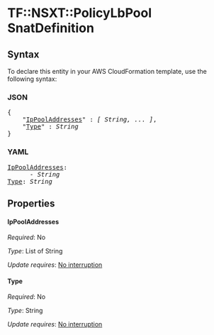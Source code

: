 # TF::NSXT::PolicyLbPool SnatDefinition

## Syntax

To declare this entity in your AWS CloudFormation template, use the following syntax:

### JSON

<pre>
{
    "<a href="#ippooladdresses" title="IpPoolAddresses">IpPoolAddresses</a>" : <i>[ String, ... ]</i>,
    "<a href="#type" title="Type">Type</a>" : <i>String</i>
}
</pre>

### YAML

<pre>
<a href="#ippooladdresses" title="IpPoolAddresses">IpPoolAddresses</a>: <i>
      - String</i>
<a href="#type" title="Type">Type</a>: <i>String</i>
</pre>

## Properties

#### IpPoolAddresses

_Required_: No

_Type_: List of String

_Update requires_: [No interruption](https://docs.aws.amazon.com/AWSCloudFormation/latest/UserGuide/using-cfn-updating-stacks-update-behaviors.html#update-no-interrupt)

#### Type

_Required_: No

_Type_: String

_Update requires_: [No interruption](https://docs.aws.amazon.com/AWSCloudFormation/latest/UserGuide/using-cfn-updating-stacks-update-behaviors.html#update-no-interrupt)


